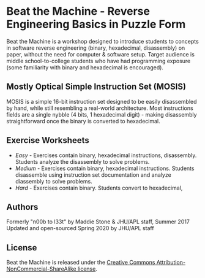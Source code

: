 # Beat the Machine - Reverse Engineering Basics in Puzzle Form

Beat the Machine is a workshop designed to introduce students to concepts in software reverse engineering (binary, hexadecimal, disassembly) on paper, without the need for computer & software setup.  Target audience is middle school-to-college students who have had programming exposure (some familiarity with binary and hexadecimal is encouraged).

## Mostly Optical Simple Instruction Set (MOSIS)
MOSIS is a simple 16-bit instruction set designed to be easily disassembled by hand, while still resembling a real-world architecture.  Most instructions fields are a single nybble (4 bits, 1 hexadecimal digit) - making disassembly straightforward once the binary is converted to hexadecimal.

## Exercise Worksheets
* *Easy* - Exercises contain binary, hexadecimal instructions, disassembly. Students analyze the disassembly to solve problems.
* *Medium* - Exercises contain binary, hexadecimal instructions.  Students disassemble using instruction set documentation and analyze diassembly to solve problems.
* *Hard* - Exercises contain binary.  Students convert to hexadecimal, 

## Authors
Formerly "n00b to l33t" by Maddie Stone & JHU/APL staff, Summer 2017
Updated and open-sourced Spring 2020 by JHU/APL staff

## License
Beat the Machine is released under the [Creative Commons Attribution-NonCommercial-ShareAlike license](https://creativecommons.org/licenses/by-nc-sa/4.0/legalcode).
